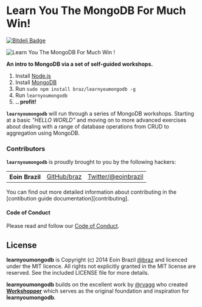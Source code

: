 # Learn You The MongoDB For Much Win!

[![Bitdeli Badge](https://d2weczhvl823v0.cloudfront.net/braz/learnyoumongodb/trend.png)](https://bitdeli.com/free "Bitdeli Badge")

![Learn You The MongoDB For Much Win !](https://github.com/braz/learnyoumongodb/raw/master/learnyoumongodb-screenshot.png)


**An intro to MongoDB via a set of self-guided workshops.**

  1. Install [Node.js](http://nodejs.org/)
  2. Install [MongoDB](http://mongodb.org/)
  3. Run `sudo npm install braz/learnyoumongodb -g`
  4. Run `learnyoumongodb`
  5. **.. profit!**

  <b><code>learnyoumongodb</code></b> will run through a series of MongoDB workshops. Starting at a basic *"HELLO WORLD"* and moving on to more advanced exercises about dealing with a range of database operations from CRUD to
  aggregation using MongoDB.

### Contributors

<b><code>learnyoumongodb</code></b> is proudly brought to you by the following hackers:

<table><tbody>
<tr><th align="left">Eoin Brazil</th><td><a href="https://github.com/braz">GitHub/braz</a></td><td><a href="https://twitter.com/eoinbrazil">Twitter/@eoinbrazil</a></td></tr>
</tbody></table>

You can find out more detailed information about contributing in the
[contibution guide documentation][contributing].

#### Code of Conduct
Please read and follow our [Code of Conduct][coc].

## License
**learnyoumongodb** is Copyright (c) 2014 Eoin Brazil [@braz](https://twitter.com/eoinbrazil) and licenced under the MIT licence. All rights not explicitly granted in the MIT license are reserved. See the included LICENSE file for more details.

**learnyoumongodb** builds on the excellent work by [@rvagg](https://github.com/rvagg) who created **[Workshopper](https://github.com/rvagg/workshopper)** which serves as the original foundation and inspiration for **learnyoumongodb**.

[contribute]: https://github.com/braz/learnyoumongodb/blob/master/CONTRIBUTING.md
[coc]: https://github.com/braz/learnyoumongodb/blob/master/CODE_OF_CONDUCT.md
